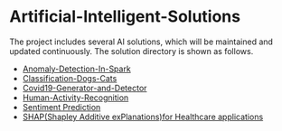 # Artificial-Intelligent-Solutions
The project includes several AI solutions, which will be maintained and updated continuously. The solution directory is shown as follows.
* [Anomaly-Detection-In-Spark]()
* [Classification-Dogs-Cats]()
* [Covid19-Generator-and-Detector]()
* [Human-Activity-Recognition]()
* [Sentiment Prediction]()
* [SHAP(Shapley Additive exPlanations)for Healthcare applications]()